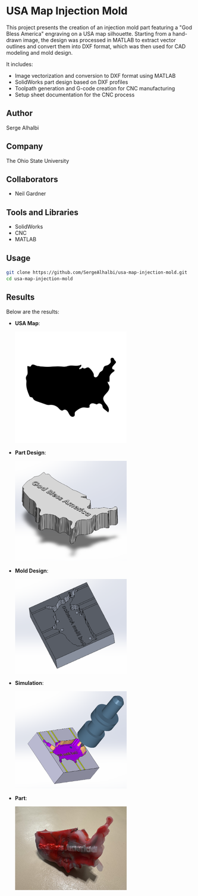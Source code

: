 # USA Map Injection Mold
This project presents the creation of an injection mold part featuring a "God Bless America" engraving on a USA map silhouette. Starting from a hand-drawn image, the design was processed in MATLAB to extract vector outlines and convert them into DXF format, which was then used for CAD modeling and mold design.

It includes:
- Image vectorization and conversion to DXF format using MATLAB
- SolidWorks part design based on DXF profiles
- Toolpath generation and G-code creation for CNC manufacturing
- Setup sheet documentation for the CNC process

## Author
Serge Alhalbi

## Company
The Ohio State University

## Collaborators
- Neil Gardner

## Tools and Libraries
- SolidWorks
- CNC
- MATLAB

## Usage
```bash
git clone https://github.com/SergeAlhalbi/usa-map-injection-mold.git
cd usa-map-injection-mold
```

## Results
Below are the results:

- **USA Map**:
  
  <img src="assets/USA_Map.jpg" alt="Image" width="300"/>

- **Part Design**:
  
  <img src="assets/utils/part_design.png" alt="Image" width="300"/>

- **Mold Design**:
  
  <img src="assets/utils/mold_design.png" alt="Image" width="300"/>

- **Simulation**:
  
  <img src="assets/utils/simulation.png" alt="Image" width="300"/>

- **Part**:

  <img src="assets/utils/part.jpg" alt="Image" width="300"/>
